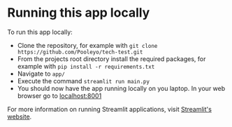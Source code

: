 # Running this app locally

To run this app locally:
- Clone the repository, for example with ```git clone https://github.com/Pooleyo/tech-test.git```
- From the projects root directory install the required packages, for example with ```pip install -r requirements.txt```
- Navigate to ```app/```
- Execute the command ```streamlit run main.py```
- You should now have the app running locally on you laptop. In your web browser go to [localhost:8001](https://localhost:8001)

For more information on running Streamlit applications, visit [Streamlit's website](https://docs.streamlit.io/).
